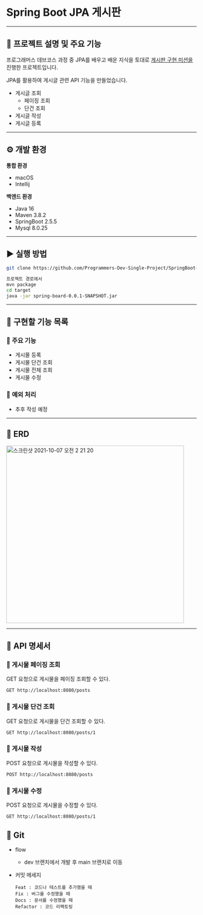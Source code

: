 # Spring Boot JPA 게시판

---

## 🚀 프로젝트 설명 및 주요 기능

프로그래머스 데브코스 과정 중 JPA를 배우고 배운 지식을 
토대로 [게시판 구현 미션을](https://github.com/prgrms-be-devcourse/SpringBoot-Board) 진행한 프로젝트입니다.

JPA를 활용하여 게시글 관련 API 기능을 만들었습니다.

- 게시글 조회
   - 페이징 조회
   - 단건 조회
- 게시글 작성
- 게시글 등록

---

## ⚙ 개발 환경

**통합 환경**

- macOS
- Intellij

**백엔드 환경**

- Java 16
- Maven 3.8.2
- SpringBoot 2.5.5
- Mysql 8.0.25

---

## ▶ 실행 방법

```bash
git clone https://github.com/Programmers-Dev-Single-Project/SpringBoot-Board.git

프로젝트 경로에서
mvn package
cd target
java -jar spring-board-0.0.1-SNAPSHOT.jar
```

---

## 📝 구현할 기능 목록

### 📌 **주요 기능**

- 게시물 등록
- 게시물 단건 조회
- 게시물 전체 조회
- 게시물 수정

### 📌 **예외 처리**

- 추후 작성 예정

---

## 📖 ERD
<img width="470" alt="스크린샷 2021-10-07 오전 2 21 20" src="https://user-images.githubusercontent.com/58363663/136252902-0698f8af-3c9b-4003-8c38-93ae4846cece.png">


---

## 📑 API 명세서

### 📌 게시물 페이징 조회

GET 요청으로 게시물을 페이징 조회할 수 있다.

```http request
GET http://localhost:8080/posts
```

### 📌 게시물 단건 조회

GET 요청으로 게시물을 단건 조회할 수 있다.

```http request
GET http://localhost:8080/posts/1
```

### 📌 게시물 작성

POST 요청으로 게시물을 작성할 수 있다.

```http request
POST http://localhost:8080/posts
```

### 📌 게시물 수정

POST 요청으로 게시물을 수정할 수 있다.

```http request
GET http://localhost:8080/posts/1
```


## 📄 Git

- flow
  - dev 브랜치에서 개발 후 main 브랜치로 이동
  
- 커밋 메세지
  ```
  Feat : 코드나 테스트를 추가했을 때
  Fix : 버그를 수정했을 때
  Docs : 문서를 수정했을 때
  Refactor : 코드 리팩토링
  ```
